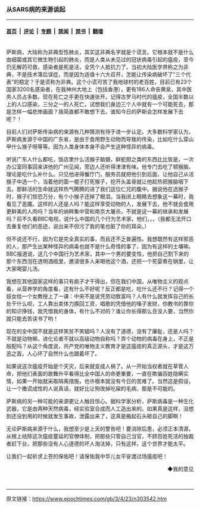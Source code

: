 ### 从SARS病的来源谈起

---

#### [首页](../../../..?n303542) &nbsp;|&nbsp; [评论](../../../../../epoch-comment?n303542) &nbsp;|&nbsp; [专题](../../../../../epoch-special?n303542) &nbsp;|&nbsp; [禁闻](../../../../../epoch-news?n303542) &nbsp;|&nbsp; [禁书](../../../../../books?n303542) &nbsp;|&nbsp; [翻墙](https://github.com/gfw-breaker/nogfw/blob/master/README.md?n303542)


<div class="post_content" id="artbody" itemprop="articleBody">
 <!-- article content begin -->
 <p>
  <font color="#ffffff">
   (http://www.epochtimes.com)
  </font>
  <br/>
  萨斯病，大陆称为非典型性肺炎，其实这非典名字就是个谎言。它根本就不是什么由细菌或其它微生物引起的肺炎，而是人类从未见过的冠状病毒引起的瘟疫，至今仍无解药可救，感染者是死是活，全凭个人抵抗力了。当初大陆医学界称之为非典，不是技术落后误症，而是因为适值十六大召开，怎能让传染病破坏了“三个代表”的稳定？于是谎称为非典。这个小谎可苦了我地球村的老百姓，目前已有23个国家3200名感染者，在我神州大地上（包括香港），更有186人命丧黄泉，其中医务人员占多数。现在死亡之手更在快速张开。记得古罗马时代的瘟疫，全国半数以上的人口感染，三分之一的人死亡。试想我们身边三个人中就有一个可能死去，那是怎样一幅悲惨画面？我简直都不敢想下去。谁知今日的萨斯会怎样发展下去呢？！
 </p>
 <p>
  目前人们对萨斯传染病的来源有几种猜测有待于进一步认定。大多数科学家认为，萨斯病发源于中国的广东省，是由于食用野生动物而导致的传染，比如吃什么穿山甲什么猴子呀等等。因为人类身体本身不会产生这种怪异的病毒。
 </p>
 <p>
  听说广东人什么都吃，饭店里什么活猴子脑髓，鲜蛇胆之类的东西比比皆是。一次办公室同事回来讲他的广州见闻，旁边人还听得津津有味。他专门去吃了顿猴脑，理论是吃什么补什么。只见他进得餐厅门，服务员就把他引到后面，让他自己从活猴子中选一个，当着他的面一棍子打死猴子，挖开头盖骨就让他趁热把猴脑咽下去。那鲜活的生命就这样热气腾腾的进了我们这位仁兄的腹中。据说他在选猴子时，猴子们惊恐万分，有个小猴子还掉了眼泪。当我闭上眼睛去想象这一幕时，我看见了恶魔。这样的人还是人吗？能这样享受动物的人，发展下去，他不就会食用更鲜美的人肉吗？当年的纳粹集中营和南京大屠杀，不就是这一幕的继承和发展吗？前不久看BBC电视，说什么中国的几个行为艺术家，他们，，，（我都无法开口去重复他们的恶迹，说出来不但污了我的笔也脏了你的耳朵。）
 </p>
 <p>
  但不说还不行，因为它是完全真实的事，而且还不乏普遍性。我想既然有这样邪恶的人，那产生出某种怪异的病毒也就不是什么奇怪的事了，因为有这样的土壤嘛。BBC报道说，这几个中国行为艺术家，其中一个男的要变性，他把自己割下来的那个东西泡在透明酒瓶里，邀请很多人来喝他这个酒，还把一个死婴煮在锅里，让大家喝婴儿汤。
 </p>
 <p>
  我想在其他国家这样的事只有疯子才干得出，但在我们中国，从唯物主义的观点看，从营养学的角度看，这有什么不好呢？反正都是吃，吃什么还不行？记得一个妓女给一个女教授上了一课：中央不是说凭劳动致富吗？人有什么就发挥自己的长处干什么呗，工人靠出卖体力换回工资，唱歌的凭借他的嗓子发财，你教书的靠你的知识挣钱，我凭借我的身体，有什么不对的？谁让你长得那么丑没人要，当然你就只能去苦读书了哟！
 </p>
 <p>
  现在的全中国不就是这样笑贫不笑娼吗？人没有了道德，没有了廉耻，还是人吗？不就是动物嘛，进化论者不就以高级动物自称吗？弄个动物的病毒在身上，不正是般配吗？从这个角度说，共产党的唯物主义教育才是这瘟疫的真正源头，才是这万恶之首。人心坏了自然什么也跟着坏了。
 </p>
 <p>
  如果说这次瘟疫开始是个天灾，后来就变成人祸了。从一开始当权者就在草菅人命，把他们表面的歌舞升平看得比全中国人的命更重要，一直在欺骗百姓隐瞒实情，如果一开始就采取隔离措施，也许根本就没有今日的苦难了。当然这是假设，让一个撒谎成性的人说真话，就好比让狗改掉吃屎的毛病，那是不可能的。
 </p>
 <p>
  萨斯病的另一种可能的来源更让人触目惊心。据科学家分析，萨斯病毒是一种生化武器，它是由两种天然病毒，经实验室合成而人工造出来的。如果真是这样，没想到还没到用的时候就发生事故，泄露出来了，这真是搬起石头砸自己的脚啊！
 </p>
 <p>
  无论萨斯病来源于什么，我想至少是上天的警告吧！要消除后患，必须正本清源，从根上祛除这次瘟疫蔓延的官僚体制，把那些只管自己当官，不顾百姓死活的独裁者赶下台，把那些没有人心道德的坏人淘汰掉，只有这样，这个世界才能太平。
 </p>
 <p>
  让我们一起祈求上苍的保佑吧！请保佑我中华儿女平安渡过场瘟疫吧！
 </p>
 <div align="right">
  <ok href="http://a.epochtimes.com/gb/sendmail.asp?p=pinglunfankui&amp;subject=评论文章读者反馈&amp;body=您好﹐我读了贵网站的文章《从" sars="" 病的来源谈起》后﹐="">
   ◆我的意见
  </ok>
 </div>
 <p>
  <font color="#ffffff">
   (http://www.dajiyuan.com)
  </font>
 </p>
 <!-- article content end -->
 <div id="below_article_ad">
 </div>
</div>


---

原文链接：https://www.epochtimes.com/gb/3/4/23/n303542.htm